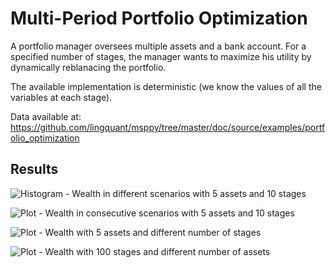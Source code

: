 # Multi-Period Portfolio Optimization

A portfolio manager oversees multiple assets and a bank account. For a specified number of stages, the manager wants to maximize his utility by dynamically reblanacing the portfolio.

The available implementation is deterministic (we know the values of all the variables at each stage).

Data available at: https://github.com/lingquant/msppy/tree/master/doc/source/examples/portfolio_optimization

## Results

![Histogram - Wealth in different scenarios with 5 assets and 10 stages](https://github.com/viguardieiro/ConvexOptimization_MSc_2021/tree/main/code_project/portfolio_optimization/image/hist_wealth_n5_t10.png?raw=true)

![Plot - Wealth in consecutive scenarios with 5 assets and 10 stages](https://github.com/viguardieiro/ConvexOptimization_MSc_2021/tree/main/code_project/portfolio_optimization/image/plot_wealth_n5_t10.png?raw=true)

![Plot - Wealth with 5 assets and different number of stages](https://github.com/viguardieiro/ConvexOptimization_MSc_2021/tree/main/code_project/portfolio_optimization/image/plot_wealth_n5_tv.png?raw=true)

![Plot - Wealth with 100 stages and different number of assets](https://github.com/viguardieiro/ConvexOptimization_MSc_2021/tree/main/code_project/portfolio_optimization/image/plot_wealth_nv_t100.png?raw=true)